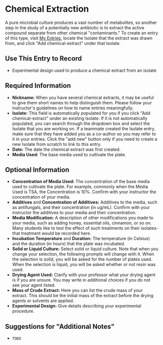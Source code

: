 # Chemical Extraction

A pure microbial culture produces a vast number of metabolites, so another step in the study of a potentially new antibiotic is to extract the active compound separate from other chemical "contaminants." To create an entry of this type, visit [My Entries](https://discovery.tinyearth.wisc.edu/my-entries/), locate the Isolate that the extract was drawn from, and click "Add chemical-extract" under that Isolate.

## Use This Entry to Record

- Experimental design used to produce a chemical extract from an isolate

## Required Information

- **Nickname:** When you have several chemical extracts, it may be useful to give them short names to help distinguish them. Please follow your instructor's guidelines on how to name entries meaningfully.
- **Isolate:** This field is automatically populated for you if you click "Add chemical-extract" under an existing Isolate. If it is not automatically populated, you can search through the dropdown box and select the Isolate that you are working on. If a teammate created the Isolate entry, make sure that they have added you as a co-author so you may refer to it in your entries. Click the "add new" button only if you need to create a new Isolate from scratch to link to this entry.
- **Date:** The date the chemical extract was first created.
- **Media Used:** The base media used to cultivate the plate.
  
## Optional Information

- **Concentration of Media Used:** The concentration of the base media used to cultivate the plate. For example, commonly when the Media Used is TSA, the Concentration is 10%. Confirm with your instructor the concentration of your media.
- **Additives** and **Concentration of Additives:** Additives to the media, such as antifungals, and their concentration (in ug/mL). Confirm with your instructor the additives to your media and their concentration.
- **Media Modification:** A description of other modifications you made to your media, such as adding honey, essential oils, cinnamon, or so on. Many students like to test the effect of such treatments on their isolates- that treatment would be recorded here.
- **Incubation Temperature** and **Duration:** The temperature (in Celsius) and the duration (in hours) that the plate was incubated.
- **Solid or Liquid Culture:** Select solid or liquid culture. Note that when you change your selection, the following prompts will change with it. When the selection is solid, you will be asked for the number of plates used. When the selection is liquid, you will be asked whether or not resin was used.
- **Drying Agent Used:** Clarify with your professor what your drying agent is if you are unsure. You may write in additional choices if you do not see your agent listed. 
- **Mass of Crude Extract:** Here you can list the crude mass of your extract. This should be the initial mass of the extract before the drying agents or solvents are applied.
- **Experimental Design:** Give details describing your experimental procedure.

## Suggestions for "Additional Notes"

- `TODO`
